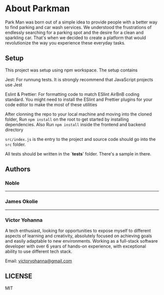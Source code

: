 # About Parkman
Park Man was born out of a simple idea to provide people with a better way to find parking and car wash services. We understood the frustrations of endlessly searching for a parking spot and the desire for a clean and sparkling car. That's when we decided to create a platform that would revolutionize the way you experience these everyday tasks.

## Setup
This project was setup using npm workspace. The setup contains

Jest: For runnung tests. It is strongly recommend that JavaScript projects use Jest

Eslint & Prettier: For formatting code to match ESlint AirBnB coding standard. You might need to install the ESlint and Prettier plugins for your code editor to make the most of these utilities

After clonning the repo to your local machine and moving into the cloned folder, Run `npm install` on the root to get started by installing dependencies. Also Run `npm install` inside the frontend and backend directory

`src/index.js` is the entry to the project and source code should go into the `src` folder.

All tests should be written in the `__tests__' folder. There's a sample in there.


## Authors

### Noble
-----

### James Okolie
-----

### Victor Yohanna
A tech enthusiast, looking for opportunities to expose myself to different aspects of learning and creativity, absolutely focused on achieving goals and easily adaptable to new environments.
Working as a full-stack software developer with over 6 years of hands-on experience, with exceptional ability to use different tech stack.

Email: victoryohanna@gmail.com

## LICENSE

MIT


